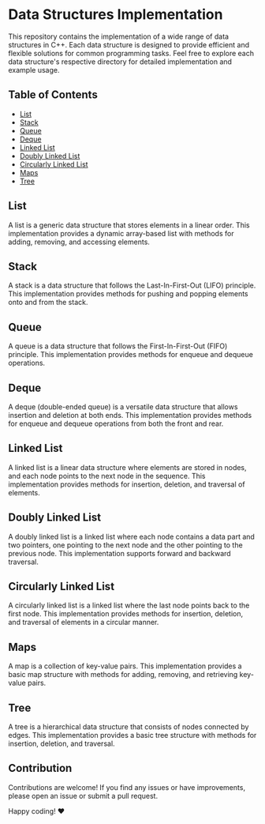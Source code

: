 # Data Structures Implementation

This repository contains the implementation of a wide range of data structures in C++. Each data structure is designed to provide efficient and flexible solutions for common programming tasks. Feel free to explore each data structure's respective directory for detailed implementation and example usage.

## Table of Contents

  - [List](#list)
  - [Stack](#stack)
  - [Queue](#queue)
  - [Deque](#deque)
  - [Linked List](#linked-list)
  - [Doubly Linked List](#doubly-linked-list)
  - [Circularly Linked List](#circularly-linked-list)
  - [Maps](#maps)
  - [Tree](#tree)

## List

A list is a generic data structure that stores elements in a linear order. This implementation provides a dynamic array-based list with methods for adding, removing, and accessing elements.

## Stack

A stack is a data structure that follows the Last-In-First-Out (LIFO) principle. This implementation provides methods for pushing and popping elements onto and from the stack.

## Queue

A queue is a data structure that follows the First-In-First-Out (FIFO) principle. This implementation provides methods for enqueue and dequeue operations.

## Deque

A deque (double-ended queue) is a versatile data structure that allows insertion and deletion at both ends. This implementation provides methods for enqueue and dequeue operations from both the front and rear.

## Linked List

A linked list is a linear data structure where elements are stored in nodes, and each node points to the next node in the sequence. This implementation provides methods for insertion, deletion, and traversal of elements.

## Doubly Linked List

A doubly linked list is a linked list where each node contains a data part and two pointers, one pointing to the next node and the other pointing to the previous node. This implementation supports forward and backward traversal.

## Circularly Linked List

A circularly linked list is a linked list where the last node points back to the first node. This implementation provides methods for insertion, deletion, and traversal of elements in a circular manner.

## Maps

A map is a collection of key-value pairs. This implementation provides a basic map structure with methods for adding, removing, and retrieving key-value pairs.

## Tree

A tree is a hierarchical data structure that consists of nodes connected by edges. This implementation provides a basic tree structure with methods for insertion, deletion, and traversal.


## Contribution

Contributions are welcome! If you find any issues or have improvements, please open an issue or submit a pull request.

Happy coding! ❤️
